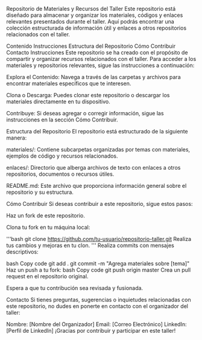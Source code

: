 Repositorio de Materiales y Recursos del Taller
Este repositorio está diseñado para almacenar y organizar los materiales, códigos y enlaces relevantes presentados durante el taller. Aquí podrás encontrar una colección estructurada de información útil y enlaces a otros repositorios relacionados con el taller.

Contenido
Instrucciones
Estructura del Repositorio
Cómo Contribuir
Contacto
Instrucciones
Este repositorio se ha creado con el propósito de compartir y organizar recursos relacionados con el taller. Para acceder a los materiales y repositorios relevantes, sigue las instrucciones a continuación:

Explora el Contenido: Navega a través de las carpetas y archivos para encontrar materiales específicos que te interesen.

Clona o Descarga: Puedes clonar este repositorio o descargar los materiales directamente en tu dispositivo.

Contribuye: Si deseas agregar o corregir información, sigue las instrucciones en la sección Cómo Contribuir.

Estructura del Repositorio
El repositorio está estructurado de la siguiente manera:

materiales/: Contiene subcarpetas organizadas por temas con materiales, ejemplos de código y recursos relacionados.

enlaces/: Directorio que alberga archivos de texto con enlaces a otros repositorios, documentos o recursos útiles.

README.md: Este archivo que proporciona información general sobre el repositorio y su estructura.

Cómo Contribuir
Si deseas contribuir a este repositorio, sigue estos pasos:

Haz un fork de este repositorio.

Clona tu fork en tu máquina local:

'''bash
git clone https://github.com/tu-usuario/repositorio-taller.git
Realiza tus cambios y mejoras en tu clon.
'''
Realiza commits con mensajes descriptivos:

bash
Copy code
git add .
git commit -m "Agrega materiales sobre [tema]"
Haz un push a tu fork:
bash
Copy code
git push origin master
Crea un pull request en el repositorio original.

Espera a que tu contribución sea revisada y fusionada.

Contacto
Si tienes preguntas, sugerencias o inquietudes relacionadas con este repositorio, no dudes en ponerte en contacto con el organizador del taller:

Nombre: [Nombre del Organizador]
Email: [Correo Electrónico]
LinkedIn: [Perfil de LinkedIn]
¡Gracias por contribuir y participar en este taller!
